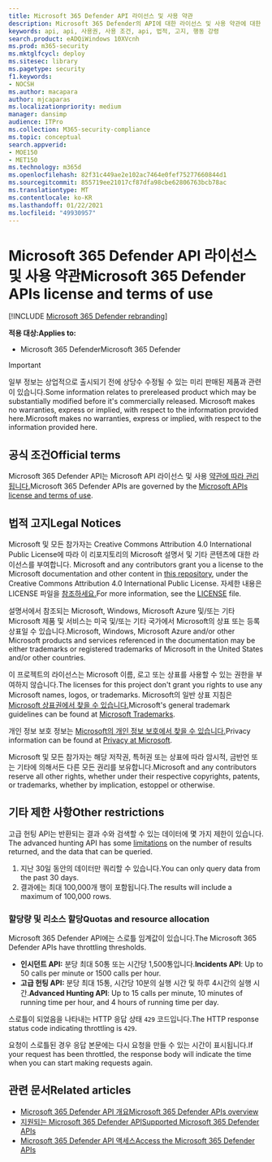 ```yaml
---
title: Microsoft 365 Defender API 라이선스 및 사용 약관
description: Microsoft 365 Defender의 API에 대한 라이선스 및 사용 약관에 대한 설명
keywords: api, api, 사용권, 사용 조건, api, 법적, 고지, 행동 강령
search.product: eADQiWindows 10XVcnh
ms.prod: m365-security
ms.mktglfcycl: deploy
ms.sitesec: library
ms.pagetype: security
f1.keywords:
- NOCSH
ms.author: macapara
author: mjcaparas
ms.localizationpriority: medium
manager: dansimp
audience: ITPro
ms.collection: M365-security-compliance
ms.topic: conceptual
search.appverid:
- MOE150
- MET150
ms.technology: m365d
ms.openlocfilehash: 82f31c449ae2e102ac7464e0fef75277660844d1
ms.sourcegitcommit: 855719ee21017cf87dfa98cbe62806763bcb78ac
ms.translationtype: MT
ms.contentlocale: ko-KR
ms.lasthandoff: 01/22/2021
ms.locfileid: "49930957"
---
```

# <a name="microsoft-365-defender-apis-license-and-terms-of-use"></a><span data-ttu-id="e8418-104">Microsoft 365 Defender API 라이선스 및 사용 약관</span><span class="sxs-lookup"><span data-stu-id="e8418-104">Microsoft 365 Defender APIs license and terms of use</span></span>

[!INCLUDE [Microsoft 365 Defender rebranding](../includes/microsoft-defender.md)]

<span data-ttu-id="e8418-105">**적용 대상:**</span><span class="sxs-lookup"><span data-stu-id="e8418-105">**Applies to:**</span></span>

- <span data-ttu-id="e8418-106">Microsoft 365 Defender</span><span class="sxs-lookup"><span data-stu-id="e8418-106">Microsoft 365 Defender</span></span>

> [!IMPORTANT]
> <span data-ttu-id="e8418-107">일부 정보는 상업적으로 출시되기 전에 상당수 수정될 수 있는 미리 판매된 제품과 관련이 있습니다.</span><span class="sxs-lookup"><span data-stu-id="e8418-107">Some information relates to prereleased product which may be substantially modified before it's commercially released.</span></span> <span data-ttu-id="e8418-108">Microsoft makes no warranties, express or implied, with respect to the information provided here.</span><span class="sxs-lookup"><span data-stu-id="e8418-108">Microsoft makes no warranties, express or implied, with respect to the information provided here.</span></span>

## <a name="official-terms"></a><span data-ttu-id="e8418-109">공식 조건</span><span class="sxs-lookup"><span data-stu-id="e8418-109">Official terms</span></span>

<span data-ttu-id="e8418-110">Microsoft 365 Defender API는 Microsoft API 라이선스 및 사용 [약관에 따라 관리됩니다.](https://docs.microsoft.com/legal/microsoft-apis/terms-of-use)</span><span class="sxs-lookup"><span data-stu-id="e8418-110">Microsoft 365 Defender APIs are governed by the [Microsoft APIs license and terms of use](https://docs.microsoft.com/legal/microsoft-apis/terms-of-use).</span></span>

## <a name="legal-notices"></a><span data-ttu-id="e8418-111">법적 고지</span><span class="sxs-lookup"><span data-stu-id="e8418-111">Legal Notices</span></span>

<span data-ttu-id="e8418-112">Microsoft 및 모든 참가자는 Creative Commons Attribution 4.0 International Public License에 따라 이 리포지토리의 Microsoft 설명서 및 기타 콘텐츠에 대한 라이선스를 부여합니다. [](https://github.com/MicrosoftDocs/microsoft-365-docs)</span><span class="sxs-lookup"><span data-stu-id="e8418-112">Microsoft and any contributors grant you a license to the Microsoft documentation and other content in [this repository](https://github.com/MicrosoftDocs/microsoft-365-docs), under the Creative Commons Attribution 4.0 International Public License.</span></span> <span data-ttu-id="e8418-113">자세한 내용은 LICENSE 파일을 [참조하세요.](https://github.com/MicrosoftDocs/microsoft-365-docs/blob/public/LICENSE)</span><span class="sxs-lookup"><span data-stu-id="e8418-113">For more information, see the [LICENSE](https://github.com/MicrosoftDocs/microsoft-365-docs/blob/public/LICENSE) file.</span></span>

<span data-ttu-id="e8418-114">설명서에서 참조되는 Microsoft, Windows, Microsoft Azure 및/또는 기타 Microsoft 제품 및 서비스는 미국 및/또는 기타 국가에서 Microsoft의 상표 또는 등록 상표일 수 있습니다.</span><span class="sxs-lookup"><span data-stu-id="e8418-114">Microsoft, Windows, Microsoft Azure and/or other Microsoft products and services referenced in the documentation may be either trademarks or registered trademarks of Microsoft in the United States and/or other countries.</span></span>

<span data-ttu-id="e8418-115">이 프로젝트의 라이선스는 Microsoft 이름, 로고 또는 상표를 사용할 수 있는 권한을 부여하지 않습니다.</span><span class="sxs-lookup"><span data-stu-id="e8418-115">The licenses for this project don't grant you rights to use any Microsoft names, logos, or trademarks.</span></span> <span data-ttu-id="e8418-116">Microsoft의 일반 상표 지침은 [Microsoft 상표권에서 찾을 수 있습니다.](https://go.microsoft.com/fwlink/?LinkID=254653)</span><span class="sxs-lookup"><span data-stu-id="e8418-116">Microsoft's general trademark guidelines can be found at [Microsoft Trademarks](https://go.microsoft.com/fwlink/?LinkID=254653).</span></span>

<span data-ttu-id="e8418-117">개인 정보 보호 정보는 [Microsoft의 개인 정보 보호에서 찾을 수 있습니다.](https://privacy.microsoft.com)</span><span class="sxs-lookup"><span data-stu-id="e8418-117">Privacy information can be found at [Privacy at Microsoft](https://privacy.microsoft.com).</span></span>

<span data-ttu-id="e8418-118">Microsoft 및 모든 참가자는 해당 저작권, 특허권 또는 상표에 따라 암시적, 금반언 또는 기타에 의해서든 다른 모든 권리를 보유합니다.</span><span class="sxs-lookup"><span data-stu-id="e8418-118">Microsoft and any contributors reserve all other rights, whether under their respective copyrights, patents, or trademarks, whether by implication, estoppel or otherwise.</span></span>

## <a name="other-restrictions"></a><span data-ttu-id="e8418-119">기타 제한 사항</span><span class="sxs-lookup"><span data-stu-id="e8418-119">Other restrictions</span></span>

<span data-ttu-id="e8418-120">고급 헌팅 API는 반환되는 결과 수와 검색할 수 있는 데이터에 몇 가지 제한이 있습니다. [](https://docs.microsoft.com/windows/security/threat-protection/microsoft-defender-atp/run-advanced-query-api#limitations)</span><span class="sxs-lookup"><span data-stu-id="e8418-120">The advanced hunting API has some [limitations](https://docs.microsoft.com/windows/security/threat-protection/microsoft-defender-atp/run-advanced-query-api#limitations) on the number of results returned, and the data that can be queried.</span></span>

1. <span data-ttu-id="e8418-121">지난 30일 동안의 데이터만 쿼리할 수 있습니다.</span><span class="sxs-lookup"><span data-stu-id="e8418-121">You can only query data from the past 30 days.</span></span>
1. <span data-ttu-id="e8418-122">결과에는 최대 100,000개 행이 포함됩니다.</span><span class="sxs-lookup"><span data-stu-id="e8418-122">The results will include a maximum of 100,000 rows.</span></span>

### <a name="quotas-and-resource-allocation"></a><span data-ttu-id="e8418-123">할당량 및 리소스 할당</span><span class="sxs-lookup"><span data-stu-id="e8418-123">Quotas and resource allocation</span></span>

<span data-ttu-id="e8418-124">Microsoft 365 Defender API에는 스로틀 임계값이 있습니다.</span><span class="sxs-lookup"><span data-stu-id="e8418-124">The Microsoft 365 Defender APIs have throttling thresholds.</span></span>

- <span data-ttu-id="e8418-125">**인시던트 API:** 분당 최대 50통 또는 시간당 1,500통입니다.</span><span class="sxs-lookup"><span data-stu-id="e8418-125">**Incidents API**: Up to 50 calls per minute or 1500 calls per hour.</span></span>
- <span data-ttu-id="e8418-126">**고급 헌팅 API:** 분당 최대 15통, 시간당 10분의 실행 시간 및 하루 4시간의 실행 시간.</span><span class="sxs-lookup"><span data-stu-id="e8418-126">**Advanced Hunting API**: Up to 15 calls per minute, 10 minutes of running time per hour, and 4 hours of running time per day.</span></span>

<span data-ttu-id="e8418-127">스로틀이 되었음을 나타내는 HTTP 응답 상태 `429` 코드입니다.</span><span class="sxs-lookup"><span data-stu-id="e8418-127">The HTTP response status code indicating throttling is `429`.</span></span>

<span data-ttu-id="e8418-128">요청이 스로틀된 경우 응답 본문에는 다시 요청을 만들 수 있는 시간이 표시됩니다.</span><span class="sxs-lookup"><span data-stu-id="e8418-128">If your request has been throttled, the response body will indicate the time when you can start making requests again.</span></span>

## <a name="related-articles"></a><span data-ttu-id="e8418-129">관련 문서</span><span class="sxs-lookup"><span data-stu-id="e8418-129">Related articles</span></span>

- [<span data-ttu-id="e8418-130">Microsoft 365 Defender API 개요</span><span class="sxs-lookup"><span data-stu-id="e8418-130">Microsoft 365 Defender APIs overview</span></span>](api-overview.md)
- [<span data-ttu-id="e8418-131">지원되는 Microsoft 365 Defender API</span><span class="sxs-lookup"><span data-stu-id="e8418-131">Supported Microsoft 365 Defender APIs</span></span>](api-supported.md)
- [<span data-ttu-id="e8418-132">Microsoft 365 Defender API 액세스</span><span class="sxs-lookup"><span data-stu-id="e8418-132">Access the Microsoft 365 Defender APIs</span></span>](api-access.md)
